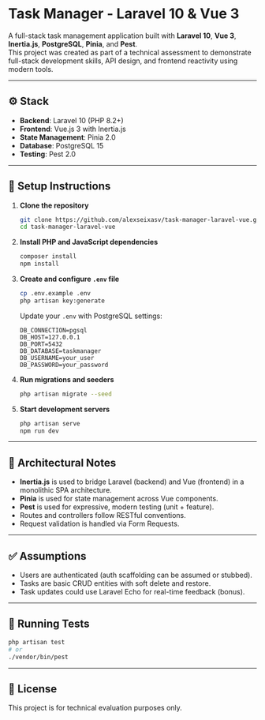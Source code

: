 # Task Manager - Laravel 10 & Vue 3

A full-stack task management application built with **Laravel 10**, **Vue 3**, **Inertia.js**, **PostgreSQL**, **Pinia**, and **Pest**.  
This project was created as part of a technical assessment to demonstrate full-stack development skills, API design, and frontend reactivity using modern tools.

---

## ⚙️ Stack

- **Backend**: Laravel 10 (PHP 8.2+)
- **Frontend**: Vue.js 3 with Inertia.js
- **State Management**: Pinia 2.0
- **Database**: PostgreSQL 15
- **Testing**: Pest 2.0

---

## 🚀 Setup Instructions

1. **Clone the repository**  
   ```bash
   git clone https://github.com/alexseixasv/task-manager-laravel-vue.git
   cd task-manager-laravel-vue
   ```

2. **Install PHP and JavaScript dependencies**  
   ```bash
   composer install
   npm install
   ```

3. **Create and configure `.env` file**  
   ```bash
   cp .env.example .env
   php artisan key:generate
   ```

   Update your `.env` with PostgreSQL settings:
   ```env
   DB_CONNECTION=pgsql
   DB_HOST=127.0.0.1
   DB_PORT=5432
   DB_DATABASE=taskmanager
   DB_USERNAME=your_user
   DB_PASSWORD=your_password
   ```

4. **Run migrations and seeders**
   ```bash
   php artisan migrate --seed
   ```

5. **Start development servers**
   ```bash
   php artisan serve
   npm run dev
   ```

---

## 📐 Architectural Notes

- **Inertia.js** is used to bridge Laravel (backend) and Vue (frontend) in a monolithic SPA architecture.
- **Pinia** is used for state management across Vue components.
- **Pest** is used for expressive, modern testing (unit + feature).
- Routes and controllers follow RESTful conventions.
- Request validation is handled via Form Requests.

---

## ✅ Assumptions

- Users are authenticated (auth scaffolding can be assumed or stubbed).
- Tasks are basic CRUD entities with soft delete and restore.
- Task updates could use Laravel Echo for real-time feedback (bonus).

---

## 🧪 Running Tests

```bash
php artisan test
# or
./vendor/bin/pest
```

---

## 📄 License

This project is for technical evaluation purposes only.
